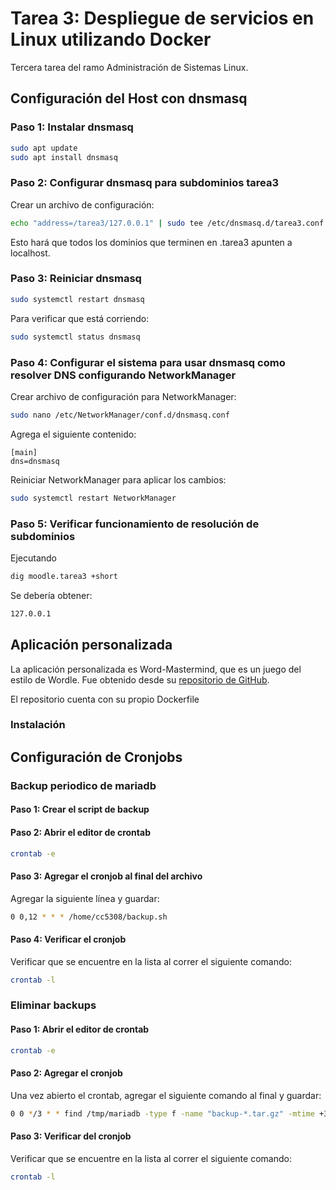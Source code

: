 # Tarea 3: Despliegue de servicios en Linux utilizando Docker
Tercera tarea del ramo Administración de Sistemas Linux.


## Configuración del Host con dnsmasq

### Paso 1: Instalar dnsmasq

```bash
sudo apt update
sudo apt install dnsmasq
```

### Paso 2: Configurar dnsmasq para subdominios tarea3

Crear un archivo de configuración:

```bash
echo "address=/tarea3/127.0.0.1" | sudo tee /etc/dnsmasq.d/tarea3.conf
```

Esto hará que todos los dominios que terminen en .tarea3 apunten a localhost.

### Paso 3: Reiniciar dnsmasq

```bash
sudo systemctl restart dnsmasq
```

Para verificar que está corriendo:

```bash
sudo systemctl status dnsmasq
```

### Paso 4: Configurar el sistema para usar dnsmasq como resolver DNS configurando NetworkManager

Crear archivo de configuración para NetworkManager:

```bash
sudo nano /etc/NetworkManager/conf.d/dnsmasq.conf
```

Agrega el siguiente contenido:

```
[main]
dns=dnsmasq
```

Reiniciar NetworkManager para aplicar los cambios:

```bash
sudo systemctl restart NetworkManager
```

### Paso 5: Verificar funcionamiento de resolución de subdominios

Ejecutando

```bash
dig moodle.tarea3 +short
```

Se debería obtener:

```bash
127.0.0.1
```

## Aplicación personalizada

La aplicación personalizada es Word-Mastermind, que es un juego del estilo de Wordle. Fue obtenido desde su [repositorio de GitHub](https://github.com/clupasq/word-mastermind).

El repositorio cuenta con su propio Dockerfile

### Instalación

## Configuración de Cronjobs

### Backup periodico de mariadb

#### Paso 1: Crear el script de backup

#### Paso 2: Abrir el editor de crontab

```bash
crontab -e
```

#### Paso 3: Agregar el cronjob al final del archivo

Agregar la siguiente línea y guardar:
```bash
0 0,12 * * * /home/cc5308/backup.sh
```

#### Paso 4: Verificar el cronjob

Verificar que se encuentre en la lista al correr el siguiente comando:

```bash
crontab -l
```


### Eliminar backups

#### Paso 1: Abrir el editor de crontab

```bash
crontab -e
```

#### Paso 2: Agregar el cronjob

Una vez abierto el crontab, agregar el siguiente comando al final y guardar:

```bash
0 0 */3 * * find /tmp/mariadb -type f -name "backup-*.tar.gz" -mtime +3 -exec rm -f {} \;
```

#### Paso 3: Verificar del cronjob

Verificar que se encuentre en la lista al correr el siguiente comando:

```bash
crontab -l
```
